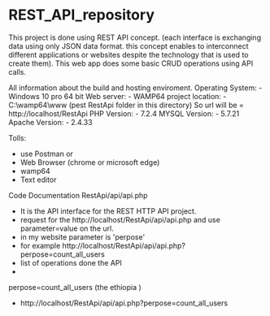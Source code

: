 # REST_API_repository
This project is done using REST API concept. (each interface is exchanging data using only JSON data format. this concept enables to interconnect different applications or websites despite the technology that is used to create them). This web app does some basic CRUD operations using API calls.

All information about the build and hosting enviroment.
Operating System: - Windows 10 pro 64 bit
Web server: - WAMP64
project location: - C:\wamp64\www    (pest RestApi folder in this directory)
So url will be = http://localhost/RestApi
PHP Version: - 7.2.4
MYSQL Version: - 5.7.21
Apache Version: - 2.4.33

Tolls:
- use Postman or
- Web Browser (chrome or microsoft edge)
- wamp64
- Text editor

Code Documentation
RestApi/api/api.php
- It is the API interface for the REST HTTP API project.
- request for the http://localhost/RestApi/api/api.php and use parameter=value on the url.
- in my website parameter is 'perpose' 
- for example http://localhost/RestApi/api/api.php?perpose=count_all_users
- list of operations done the API
- 
perpose=count_all_users (the ethiopia )
- http://localhost/RestApi/api/api.php?perpose=count_all_users

